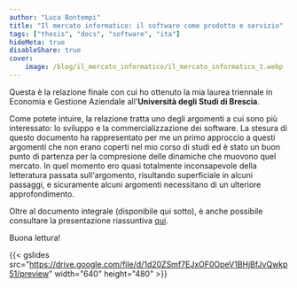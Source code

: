 ```yaml
---
author: "Luca Bontempi"
title: "Il mercato informatico: il software come prodotto e servizio"
tags: ["thesis", "docs", "software", "ita"]
hideMeta: true
disableShare: true
cover:
    image: /blog/il_mercato_informatico/il_mercato_informatico_1.webp
---
```


Questa è la relazione finale con cui ho ottenuto la mia laurea triennale in Economia e Gestione Aziendale all'**Università degli Studi di Brescia**.  

Come potete intuire, la relazione tratta uno degli argomenti a cui sono più interessato: lo sviluppo e la commercializzazione dei software. La stesura di questo documento ha rappresentato per me un primo approccio a questi argomenti che non erano coperti nel mio corso di studi ed è stato un buon punto di partenza per la compresione delle dinamiche che muovono quel mercato. In quel momento ero quasi totalmente inconsapevole della letteratura passata sull'argomento, risultando superficiale in alcuni passaggi, e sicuramente alcuni argomenti necessitano di un ulteriore approfondimento.

Oltre al documento integrale (disponibile qui sotto), è anche possibile consultare la presentazione riassuntiva [qui](https://drive.google.com/file/d/1ZRlFalP4vVo2xhBrRofHfawbo5zWem9Z/preview "Presentazione").

Buona lettura!

{{< gslides src="https://drive.google.com/file/d/1d20ZSmf7EJxOF0OpeV1BHjBfJvQwkp51/preview" width="640" height="480" >}}